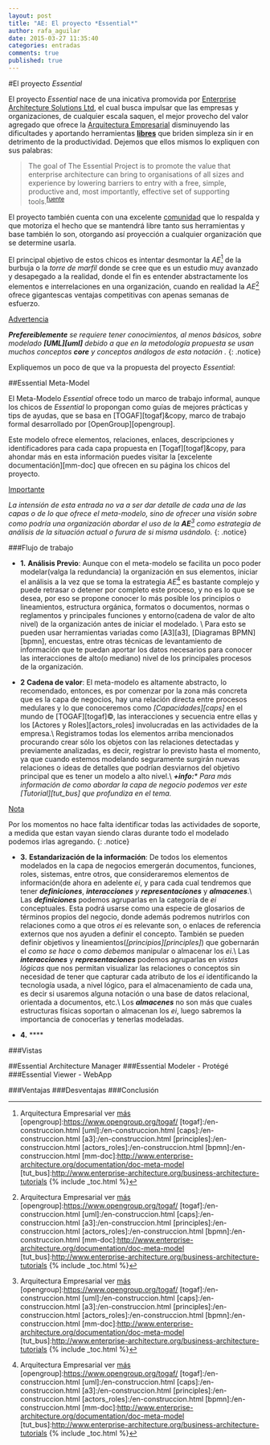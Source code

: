 ```yaml
---
layout: post
title: "AE: El proyecto *Essential*"
author: rafa_aguilar
date: 2015-03-27 11:35:40
categories: entradas
comments: true
published: true
---
```


#El proyecto *Essential*

El proyecto *Essential* nace de una inicativa promovida por [Enterprise Architecture Solutions Ltd][eas], el cual busca impulsar que las empresas y organizaciones, de cualquier escala saquen, el mejor provecho del valor agregado que ofrece la [Arquitectura Empresarial][AE] disminuyendo las dificultades y aportando herramientas **[libres][free]** que briden simpleza sin ir en detrimento de la productividad.  Dejemos que ellos mismos lo expliquen con sus palabras:

>The goal of The Essential Project is to promote the value that enterprise architecture can bring to organisations of all sizes and experience by lowering barriers to entry with a free, simple, productive and, most importantly, effective set of supporting tools.<sup markdown="1">[fuente]</sup>

El proyecto también cuenta con una excelente [comunidad][eas_comm] que lo respalda y que motoriza el hecho que se mantendrá libre tanto sus herramientas y base también lo son, otorgando así proyección a cualquier organización que se determine usarla.

El principal objetivo de estos chicos es intentar desmontar la *AE*[^1] de la burbuja o la *torre de marfil* donde se cree que es un estudio muy avanzado y desapegado a la realidad, donde el fin es entender abstractamente los elementos e interrelaciones en una organización, cuando en realidad la *AE*[^1] ofrece gigantescas ventajas competitivas con apenas semanas de esfuerzo.

<div markdown="0"><a href="#" class="btn btn-info">Advertencia</a></div>

_**Prefereiblemente** se requiere tener conocimientos, al menos básicos, sobre modelado **[UML][uml]** debido a que en la metodología propuesta se usan muchos conceptos **core** y conceptos análogos de esta notación ._
{: .notice}

Expliquemos un poco de que va la propuesta del proyecto _Essential_:

##Essential Meta-Model

El Meta-Modelo _Essential_ ofrece todo un marco de trabajo informal, aunque los chicos de *Essential* lo propongan como guías de mejores prácticas y tips de ayudas, que se basa en [TOGAF][togaf]&copy,  marco de trabajo formal desarrollado por [OpenGroup][opengroup]. 

Este modelo ofrece elementos, relaciones, enlaces, descripciones y identificadores para cada capa propuesta en [Togaf][togaf]&copy, para ahondar más en esta información puedes visitar la [excelente documentación][mm-doc] que ofrecen en su página los chicos del proyecto.

<div markdown="0"><a href="#" class="btn btn-warning">Importante</a></div>

_La intensión de esta entrada no va a ser dar detalle de cada una de las capas o de lo que ofrece el meta-modelo, sino de ofrecer una visión sobre como podría una organización abordar el uso de la **AE**[^1] como estrategia de análisis de la situación actual o furura de si misma usándolo._
{: .notice}

<!-- Artículo 2 -->

###Flujo de trabajo

- **1.** **Análisis Previo**: Aunque con el meta-modelo se facilita un poco poder modelar(valga la redundancia) la organización en sus elementos, iniciar el análisis a la vez que se toma la estrategia *AE*[^1] es bastante complejo y puede retrasar o detener por completo este proceso, y no es lo que se desea, por eso se propone conocer lo más posible los principios o lineamientos, estructura orgánica, formatos o documentos, normas o reglamentos y principales funciones y entorno(cadena de valor de alto nivel) de la organización antes de iniciar el modelado. \\
Para esto se pueden usar herramientas variadas como [A3][a3], [Diagramas BPMN][bpmn], encuestas, entre otras técnicas de levantamiento de información que te puedan aportar los datos necesarios para conocer las interacciones de alto(o mediano) nivel de los principales procesos de la organización.

- **2** **Cadena de valor**: El meta-modelo es altamente abstracto, lo recomendado, entonces, es por comenzar por la zona más concreta que es la capa de negocios, hay una relación directa entre procesos medulares y lo que conoceremos como *[Capacidades][caps]* en el mundo de [TOGAF][togaf]&copy;, las interacciones y secuencia entre ellas y los [Actores y Roles][actors_roles] involucradas en las actividades de la empresa.\\
Registramos todas los elementos arriba mencionados procurando crear sólo los objetos con las relaciones detectadas y previamente analizadas, es decir, registrar lo previsto hasta el momento, ya que cuando estemos modelando seguramente surgirán nuevas relaciones o ideas de detalles que podrían desviarnos del objetivo principal que es tener un modelo a alto nivel.\\
_**+info:*** Para más información de como abordar la capa de negocio podemos ver este [Tutorial][tut_bus] que profundiza en el tema._

<div markdown="0"><a href="#" class="btn btn-info">Nota</a></div>

Por los momentos no hace falta identificar todas las actividades de soporte, a medida que estan vayan siendo claras durante todo el modelado podemos irlas agregando.
{: .notice}

- **3.** **Estandarización de la información**: De todos los elementos modelados en la capa de negocios emergerán documentos, funciones, roles, sistemas, entre otros, que consideraremos elementos de información(de ahora en adelente *ei*, y para cada cual tendremos que tener _**definiciones**_, _**interacciones** y **representaciones**_ y _**almacenes**_.\\
Las ***definiciones*** podemos agruparlas en la categoría de *ei* conceptuales.  Esta podrá usarse como una especie de glosarios de términos propios del negocio, donde además podremos nutrirlos con relaciones como a que otros *ei* es relevante son, o enlaces de referencia externos que nos ayuden a definir el concepto. También se pueden definir objetivos y lineamientos(*[principios][principles]*) que gobernarán el _como se hace_ o  _como debemos_ manipular o almacenar los *ei*.\\
Las ***interacciones*** y ***representaciones*** podemos agruparlas en *vistas lógicas* que nos permitan visualizar las relaciones o conceptos sin necesidad de tener que capturar cada atributo de los *ei* identificando la tecnología usada, a nivel lógico, para el almacenamiento de cada una, es decir si usaremos alguna notación o una base de datos relacional, orientada a documentos, etc.\\
Los ***almacenes*** no son más que cuales estructuras físicas soportan o almacenan los *ei*, luego sabremos la importancia de conocerlas y tenerlas modeladas.

- **4.** ****

###Vistas

<!-- Artículo 3 -->
##Essential Architecture Manager
###Essential Modeler - Protégé
###Essential Viewer - WebApp

<!-- Artículo Original -->
###Ventajas
###Desventajas
###Conclusión

[fuente]: http://www.enterprise-architecture.org/about/mission
[eas]: http://www.enterprise-architecture.org/component/weblinks/weblink/39-eas/6-eas-home
[AE]: /entradas/arquitectura-empresarial/
[free]: http://es.wikipedia.org/wiki/Software_libre
[eas_comm]: http://www.enterprise-architecture.org/community
[^1]: Arquitectura Empresarial ver [más][AE]
[opengroup]:https://www.opengroup.org/togaf/
[togaf]:/en-construccion.html
[uml]:/en-construccion.html
[caps]:/en-construccion.html
[a3]:/en-construccion.html
[principles]:/en-construccion.html
[actors_roles]:/en-construccion.html
[bpmn]:/en-construccion.html
[mm-doc]:http://www.enterprise-architecture.org/documentation/doc-meta-model
[tut_bus]:http://www.enterprise-architecture.org/business-architecture-tutorials
{% include _toc.html %}
